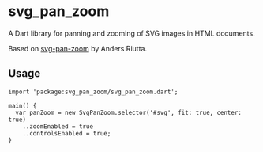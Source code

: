 # svg_pan_zoom

A Dart library for panning and zooming of SVG images in HTML documents.

Based on [svg-pan-zoom](https://github.com/ariutta/svg-pan-zoom) by Anders
Riutta.

## Usage

    import 'package:svg_pan_zoom/svg_pan_zoom.dart';

    main() {
      var panZoom = new SvgPanZoom.selector('#svg', fit: true, center: true)
        ..zoomEnabled = true
        ..controlsEnabled = true;
    }
